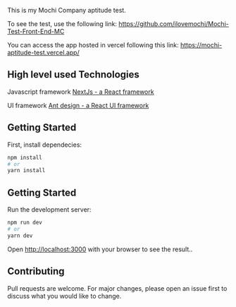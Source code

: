 This is my Mochi Company aptitude test.

To see the test, use the following link: https://github.com/ilovemochi/Mochi-Test-Front-End-MC

You can access the app hosted in vercel following this link: https://mochi-aptitude-test.vercel.app/

## High level used Technologies

Javascript framework <a href="https://nextjs.org/">NextJs - a React framework</a>

UI framework <a href="https://ant.design//">Ant design - a React UI framework</a>

## Getting Started

First, install dependecies:

```bash
npm install
# or
yarn install
```

## Getting Started

Run the development server:

```bash
npm run dev
# or
yarn dev
```

Open [http://localhost:3000](http://localhost:3000) with your browser to see the result..




## Contributing
Pull requests are welcome. For major changes, please open an issue first to discuss what you would like to change.

